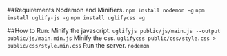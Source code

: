 ##Requirements
Nodemon and Minifiers.
`npm install nodemon -g`
`npm install uglify-js -g`
`npm install uglifycss -g`

##How to Run:
Minify the javascript.
`uglifyjs public/js/main.js --output public/js/main.min.js`
Minify the css.
`uglifycss public/css/style.css > public/css/style.min.css`
Run the server.
`nodemon`
